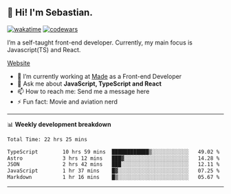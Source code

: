 ## 👋 Hi! I'm Sebastian.

[![wakatime](https://wakatime.com/badge/user/df0036c6-328a-4a39-be9b-e49417ed22a1.svg)](https://wakatime.com/@df0036c6-328a-4a39-be9b-e49417ed22a1)
[![codewars](https://www.codewars.com/users/sebavuye/badges/small)](https://www.codewars.com/users/sebavuye)

I’m a self-taught front-end developer. Currently, my main focus is Javascript(TS) and React.

[Website](https://sebastianvuye.be)

- 🔭 I’m currently working at [Made](https://made.be/) as a Front-end Developer
- 💬 Ask me about **JavaScript, TypeScript and React**
- 📫 How to reach me: Send me a message here
- ⚡ Fun fact: Movie and aviation nerd

-------

📊 **Weekly development breakdown**

<!--START_SECTION:waka-->

```txt
Total Time: 22 hrs 25 mins

TypeScript        10 hrs 59 mins  ████████████▒░░░░░░░░░░░░   49.02 %
Astro             3 hrs 12 mins   ███▓░░░░░░░░░░░░░░░░░░░░░   14.28 %
JSON              2 hrs 42 mins   ███░░░░░░░░░░░░░░░░░░░░░░   12.11 %
JavaScript        1 hr 37 mins    █▓░░░░░░░░░░░░░░░░░░░░░░░   07.25 %
Markdown          1 hr 16 mins    █▒░░░░░░░░░░░░░░░░░░░░░░░   05.67 %
```

<!--END_SECTION:waka-->
-------
